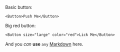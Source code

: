 Basic button:

	<Button>Push Me</Button>

Big red button:

	<Button size="large" color="red">Lick Me</Button>

And you *can* **use** `any` [Markdown](http://daringfireball.net/projects/markdown/) here.
